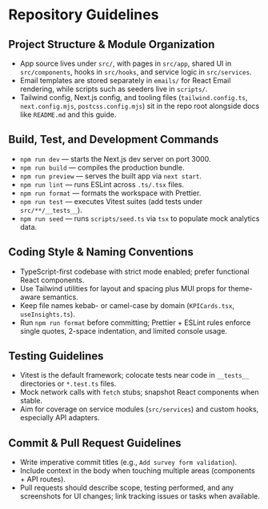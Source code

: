 # Repository Guidelines

## Project Structure & Module Organization
- App source lives under `src/`, with pages in `src/app`, shared UI in `src/components`, hooks in `src/hooks`, and service logic in `src/services`.
- Email templates are stored separately in `emails/` for React Email rendering, while scripts such as seeders live in `scripts/`.
- Tailwind config, Next.js config, and tooling files (`tailwind.config.ts`, `next.config.mjs`, `postcss.config.mjs`) sit in the repo root alongside docs like `README.md` and this guide.

## Build, Test, and Development Commands
- `npm run dev` — starts the Next.js dev server on port 3000.
- `npm run build` — compiles the production bundle.
- `npm run preview` — serves the built app via `next start`.
- `npm run lint` — runs ESLint across `.ts/.tsx` files.
- `npm run format` — formats the workspace with Prettier.
- `npm run test` — executes Vitest suites (add tests under `src/**/__tests__`).
- `npm run seed` — runs `scripts/seed.ts` via `tsx` to populate mock analytics data.

## Coding Style & Naming Conventions
- TypeScript-first codebase with strict mode enabled; prefer functional React components.
- Use Tailwind utilities for layout and spacing plus MUI props for theme-aware semantics.
- Keep file names kebab- or camel-case by domain (`KPICards.tsx`, `useInsights.ts`).
- Run `npm run format` before committing; Prettier + ESLint rules enforce single quotes, 2-space indentation, and limited console usage.

## Testing Guidelines
- Vitest is the default framework; colocate tests near code in `__tests__` directories or `*.test.ts` files.
- Mock network calls with `fetch` stubs; snapshot React components when stable.
- Aim for coverage on service modules (`src/services`) and custom hooks, especially API adapters.

## Commit & Pull Request Guidelines
- Write imperative commit titles (e.g., `Add survey form validation`).
- Include context in the body when touching multiple areas (components + API routes).
- Pull requests should describe scope, testing performed, and any screenshots for UI changes; link tracking issues or tasks when available.
